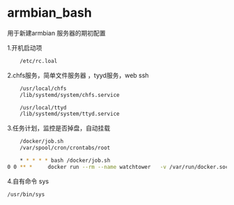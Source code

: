 # armbian_bash

用于新建armbian 服务器的期初配置

1.开机启动项
```bash
    /etc/rc.loal
```

2.chfs服务，简单文件服务器 ，tyyd服务，web ssh 
```bash
    /usr/local/chfs
    /lib/systemd/system/chfs.service

    /usr/local/ttyd
    /lib/systemd/system/ttyd.service
```

3.任务计划，监控是否掉盘，自动挂载
```bash
    /docker/job.sh
    /var/spool/cron/crontabs/root
```

```bash
    * * * * * bash /docker/job.sh 
0 0 ** *     docker run --rm --name watchtower   -v /var/run/docker.sock:/var/run/docker.sock containrrr/watchtower -c --run-once -d --trace  nas-tools
```

4.自有命令 sys
```bash
/usr/bin/sys
```